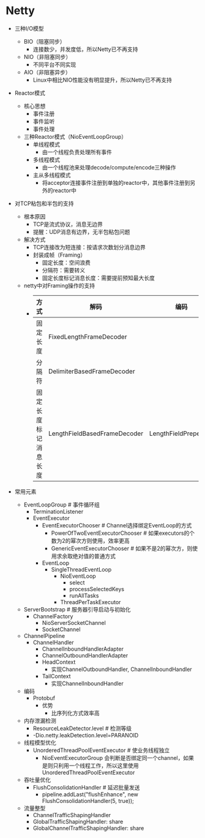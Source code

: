 # Netty
- 三种I/O模型
  - BIO（阻塞同步）
    - 连接数少，并发度低，所以Netty已不再支持
  - NIO（非阻塞同步）
    - 不同平台不同实现
  - AIO（非阻塞异步）
    - Linux中相比NIO性能没有明显提升，所以Netty已不再支持
- Reactor模式
  - 核心思想
    - 事件注册
    - 事件监听
    - 事件处理
  - 三种Reactor模式（NioEventLoopGroup）
    - 单线程模式
      - 由一个线程负责处理所有事件
    - 多线程模式
      - 由一个线程池来处理decode/compute/encode三种操作
    - 主从多线程模式
      - 将acceptor连接事件注册到单独的reactor中，其他事件注册到另外的reactor中
- 对TCP粘包和半包的支持
  - 根本原因
    - TCP是流式协议，消息无边界
    - 提醒：UDP消息有边界，无半包粘包问题
  - 解决方式
    - TCP连接改为短连接：按请求次数划分消息边界
    - 封装成帧（Framing）
      - 固定长度：空间浪费
      - 分隔符：需要转义
      - 固定长度标记消息长度：需要提前预知最大长度
  - netty中对Framing操作的支持
    - |方式|解码|编码|
      |---|---|---|
      |固定长度|FixedLengthFrameDecoder||
      |分隔符|DelimiterBasedFrameDecoder||
      |固定长度标记消息长度|LengthFieldBasedFrameDecoder|LengthFieldPrepender|

- 常用元素
  - EventLoopGroup # 事件循环组
    - TerminationListener
    - EventExecutor
      - EventExecutorChooser # Channel选择绑定EventLoop的方式
        - PowerOfTwoEventExecutorChooser # 如果executors的个数为2的幂次方则使用，效率更高
        - GenericEventExecutorChooser # 如果不是2的幂次方，则使用求余取绝对值的普通方式
      - EventLoop
        - SingleThreadEventLoop
          - NioEventLoop
            - select
            - processSelectedKeys
            - runAllTasks
          - ThreadPerTaskExecutor
  - ServerBootstrap # 服务器引导启动与初始化
    - ChannelFactory
      - NioServerSocketChannel
      - SocketChannel
  - ChannelPipeline
    - ChannelHandler
      - ChannelInboundHandlerAdapter
      - ChannelOutboundHandlerAdapter
      - HeadContext
        - 实现ChannelOutboundHandler, ChannelInboundHandler
      - TailContext
        - 实现ChannelInboundHandler
  - 编码
    - Protobuf
      - 优势
        - 比序列化方式效率高
  - 内存泄漏检测
    - ResourceLeakDetector.level # 检测等级
    - -Dio.netty.leakDetection.level=PARANOID
  - 线程模型优化
    - UnorderedThreadPoolEventExecutor # 使业务线程独立
      - NioEventExecutorGroup 会判断是否绑定同一个channel，如果是则只利用一个线程工作，所以这里使用UnorderedThreadPoolEventExecutor
  - 吞吐量优化
    - FlushConsolidationHandler # 延迟批量发送
      - pipeline.addLast("flushEnhance", new FlushConsolidationHandler(5, true));
  - 流量整型
    - ChannelTrafficShapingHandler
    - GlobalTrafficShapingHandler: share
    - GlobalChannelTrafficShapingHandler: share